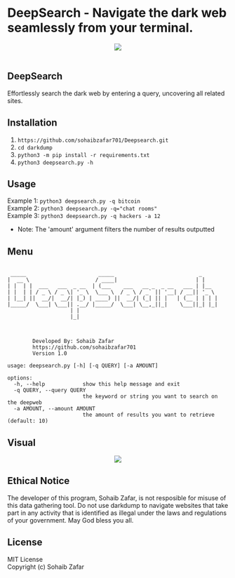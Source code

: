 # DeepSearch - Navigate the dark web seamlessly from your terminal.
<p align="center">
  <img src="https://github.com/josh0xA/darkdump/blob/main/imgs/ddumplogo.png?raw=true"</img>
  <br><br>
</p>

## DeepSearch 
Effortlessly search the dark web by entering a query, uncovering all related sites.
## Installation
1) ``https://github.com/sohaibzafar701/Deepsearch.git``<br/>
2) ``cd darkdump``<br/>
3) ``python3 -m pip install -r requirements.txt``<br/>
4) ``python3 deepsearch.py -h``<br/>
## Usage 
Example 1: ``python3 deepsearch.py -q bitcoin``<br/>
Example 2: ``python3 deepsearch.py -q="chat rooms"``<br/>
Example 3: ``python3 deepsearch.py -q hackers -a 12``<br/>

 - Note: The 'amount' argument filters the number of results outputted<br/>
  
 
## Menu
```

 _____                       _____                           _     
|  __ \                     / ____|                         | |    
| |  | |  ___   ___  _ __  | (___    ___   __ _  _ __   ___ | |__  
| |  | | / _ \ / _ \| '_ \  \___ \  / _ \ / _` || '__| / __|| '_ \ 
| |__| ||  __/|  __/| |_) | ____) ||  __/| (_| || |   | (__ | | | |
|_____/  \___| \___|| .__/ |_____/  \___| \__,_||_|    \___||_| |_|
                    | |                                            
                    |_|                                            



        Developed By: Sohaib Zafar
        https://github.com/sohaibzafar701
        Version 1.0

usage: deepsearch.py [-h] [-q QUERY] [-a AMOUNT]

options:
  -h, --help            show this help message and exit
  -q QUERY, --query QUERY
                        the keyword or string you want to search on the deepweb
  -a AMOUNT, --amount AMOUNT
                        the amount of results you want to retrieve (default: 10)

```
## Visual
<p align="center">
  <img src="https://github.com/josh0xA/darkdump/blob/main/imgs/dd_demo.png?raw=true">
</p>

## Ethical Notice
The developer of this program, Sohaib Zafar, is not resposible for misuse of this data gathering tool. Do not use darkdump to navigate websites that take part in any activity that is identified as illegal under the laws and regulations of your government. May God bless you all. 

## License 
MIT License<br/>
Copyright (c) Sohaib Zafar
